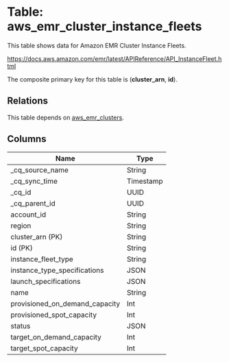 # Table: aws_emr_cluster_instance_fleets

This table shows data for Amazon EMR Cluster Instance Fleets.

https://docs.aws.amazon.com/emr/latest/APIReference/API_InstanceFleet.html

The composite primary key for this table is (**cluster_arn**, **id**).

## Relations

This table depends on [aws_emr_clusters](aws_emr_clusters).

## Columns

| Name          | Type          |
| ------------- | ------------- |
|_cq_source_name|String|
|_cq_sync_time|Timestamp|
|_cq_id|UUID|
|_cq_parent_id|UUID|
|account_id|String|
|region|String|
|cluster_arn (PK)|String|
|id (PK)|String|
|instance_fleet_type|String|
|instance_type_specifications|JSON|
|launch_specifications|JSON|
|name|String|
|provisioned_on_demand_capacity|Int|
|provisioned_spot_capacity|Int|
|status|JSON|
|target_on_demand_capacity|Int|
|target_spot_capacity|Int|